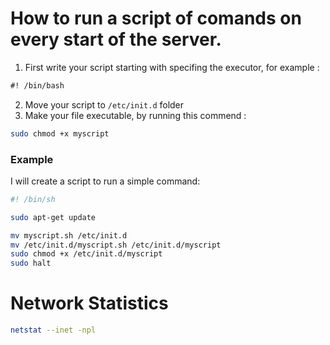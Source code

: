 # How to run a script of comands on every start of the server.

1. First write your script starting with specifing the executor, for example :
```md
#! /bin/bash
```
2. Move your script to `/etc/init.d` folder
3. Make your file executable, by running this commend :
```bash
sudo chmod +x myscript
```
### Example
I will create a script to run a simple command:
```bash
#! /bin/sh

sudo apt-get update
```
```bash
mv myscript.sh /etc/init.d
mv /etc/init.d/myscript.sh /etc/init.d/myscript
sudo chmod +x /etc/init.d/myscript
sudo halt
```

# Network Statistics

```bash
netstat --inet -npl
```
